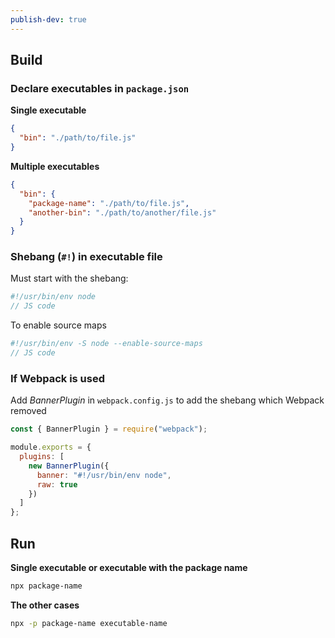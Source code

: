 ```yaml
---
publish-dev: true
---
```


## Build

### Declare executables in `package.json`

**Single executable**

```json
{
  "bin": "./path/to/file.js"
}
```

**Multiple executables**

```json
{
  "bin": {
    "package-name": "./path/to/file.js",
    "another-bin": "./path/to/another/file.js"
  }
}
```

### Shebang (`#!`) in executable file

Must start with the shebang:

```js
#!/usr/bin/env node
// JS code
```

To enable source maps

```js
#!/usr/bin/env -S node --enable-source-maps
// JS code
```

### If Webpack is used

Add *BannerPlugin* in `webpack.config.js` to add the shebang which Webpack removed

```js
const { BannerPlugin } = require("webpack");

module.exports = {
  plugins: [
    new BannerPlugin({
      banner: "#!/usr/bin/env node",
      raw: true
    })
  ]
};
```

## Run

**Single executable or executable with the package name**

```sh
npx package-name
```

**The other cases**

```sh
npx -p package-name executable-name
```
